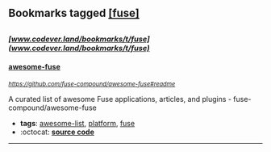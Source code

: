 ## Bookmarks tagged [[fuse]](https://www.codever.land/search?q=[fuse])

_<sup><sup>[www.codever.land/bookmarks/t/fuse](www.codever.land/bookmarks/t/fuse)</sup></sup>_
---
#### [awesome-fuse](https://github.com/fuse-compound/awesome-fuse#readme)
_<sup>https://github.com/fuse-compound/awesome-fuse#readme</sup>_

A curated list of awesome Fuse applications, articles, and plugins - fuse-compound/awesome-fuse
* **tags**: [awesome-list](../tagged/awesome-list.md), [platform](../tagged/platform.md), [fuse](../tagged/fuse.md)
* :octocat: **[source code](https://github.com/fuse-compound/awesome-fuse#readme)**
---
